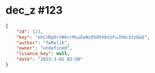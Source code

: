 
# dec_z #123
                
```JSON
{
    "id": 123,
    "key": "ehCnRpDrV#6rrMsuEeNzO%0tHkVzFuJhHc$1nOoE",
    "author": "fwRelik",
    "owner": "undefined",
    "lisance_key": null,
    "date": "2023-3-01 01:00"
}
```
    